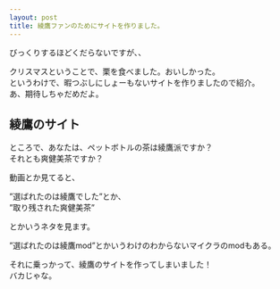 ```yaml
---
layout: post
title: 綾鷹ファンのためにサイトを作りました。
---
```


びっくりするほどくだらないですが、、

クリスマスということで、栗を食べました。おいしかった。  
というわけで、暇つぶしにしょーもないサイトを作りましたので紹介。  
あ、期待しちゃだめだよ。
 
## 綾鷹のサイト
 
ところで、あなたは、ペットボトルの茶は綾鷹派ですか？  
それとも爽健美茶ですか？
 
動画とか見てると、
 
”選ばれたのは綾鷹でした”とか、  
”取り残された爽健美茶”
 
とかいうネタを見ます。
 
”選ばれたのは綾鷹mod”とかいうわけのわからないマイクラのmodもある。
 
それに乗っかって、綾鷹のサイトを作ってしまいました！  
バカじゃな。
